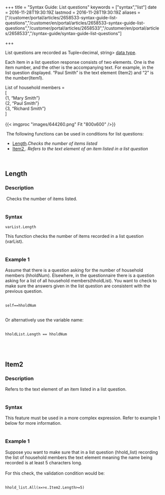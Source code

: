 ﻿+++
title = "Syntax Guide: List questions"
keywords = ["syntax","list"]
date = 2016-11-28T19:30:19Z
lastmod = 2016-11-28T19:30:19Z
aliases = ["/customer/portal/articles/2658533-syntax-guide-list-questions","/customer/en/portal/articles/2658533-syntax-guide-list-questions","/customer/portal/articles/2658533","/customer/en/portal/articles/2658533","/syntax-guide/syntax-guide-list-questions"]

+++

List questions are recorded as Tuple&lt;decimal, string&gt; [data
type](/syntax-guide/data-types).  
  
Each item in a list question response consists of two elements. One is
the item number, and the other is the accompanying text. For example, in
the list question displayed. “Paul Smith” is the text element (Item2)
and “2” is the number(Item1).  
  
<span style="text-align: center;">List of household members =</span>  
<span style="text-align: center;">\[</span>  
<span style="text-align: center;">{1, “Mary Smith”}</span>  
<span style="text-align: center;">{2, “Paul Smith”}</span>  
<span style="text-align: center;">{3, “Richard Smith”}</span>  
<span style="text-align: center;">\]</span>  
<span style="text-align: center;"> </span>  
{{< imgproc "images/644260.png" Fit "800x600" />}}  
  
  
 The following functions can be used in conditions for list questions:

-   [Length](#length).*Checks the number of items listed​*
-   [Item2 ](#item2). *Refers to the text element of an item listed in a
    list question*

 

<span id="length"></span>Length
-------------------------------

### Description

 Checks the number of items listed.   
 

### Syntax 

    varList.Length

  
This function checks the number of items recorded in a list question
(varList).  
 

### Example 1

Assume that there is a question asking for the number of household
members (hholdNum). Elsewhere, in the questionnaire there is a question
asking for a list of all household members(hholdList). You want to check
to make sure the answers given in the list question are consistent with
the previous question.  
 

    self==hholdNum

  
   
Or alternatively use the variable name:  
 

    hholdList.Length == hholdNum

  
   
 

<span id="item2"></span>Item2
-----------------------------

### Description

Refers to the text element of an item listed in a list question.  
 

### Syntax

This feature must be used in a more complex expression. Refer to example
1 below for more information.   
 

### Example 1

Suppose you want to make sure that in a list question (hhold\_list)
recording the list of household members the text element meaning the
name being recorded is at least 5 characters long.  
   
For this check, the validation condition would be:  
 

    hhold_list.All(x=>x.Item2.Length>=5)
